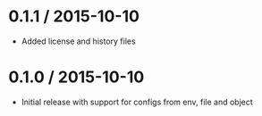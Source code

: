 0.1.1 / 2015-10-10
==================

  * Added license and history files

0.1.0 / 2015-10-10
==================

  * Initial release with support for configs from env, file and object
